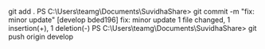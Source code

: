 git add .
PS C:\Users\teamg\Documents\SuvidhaShare> git commit -m "fix: minor update"
[develop bded196] fix: minor update
 1 file changed, 1 insertion(+), 1 deletion(-)
PS C:\Users\teamg\Documents\SuvidhaShare> git push origin develop
